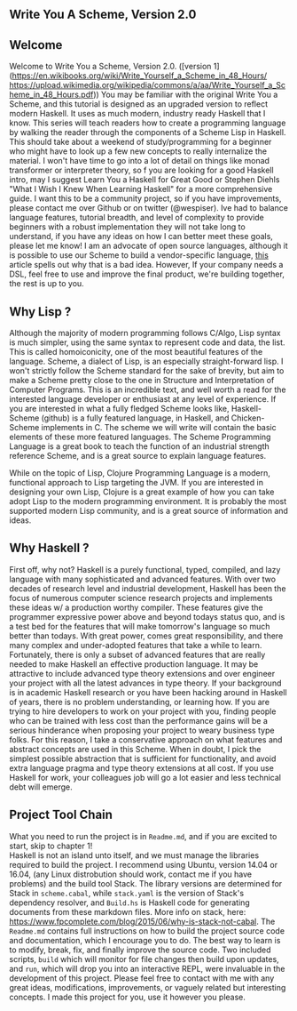 Write You A Scheme, Version 2.0
------------

## Welcome
Welcome to Write You a Scheme, Version 2.0. ([version 1](https://en.wikibooks.org/wiki/Write_Yourself_a_Scheme_in_48_Hours/
https://upload.wikimedia.org/wikipedia/commons/a/aa/Write_Yourself_a_Scheme_in_48_Hours.pdf)) You may be familiar with the original Write You a Scheme, and this tutorial is designed as an upgraded version to reflect modern Haskell. It uses as much modern, industry ready Haskell that I know. This series will teach readers how to create a programming language by walking the reader through the components of a Scheme Lisp in Haskell. This should take about a  weekend of study/programming for a beginner who might have to look up a few new concepts to really internalize the material. I won't have time to go into a lot of detail on things like monad transformer or interpreter theory, so f you are looking for a good Haskell intro, may I suggest Learn You a Haskell for Great Good or Stephen Diehls "What I Wish I Knew When Learning Haskell"  for a more comprehensive guide. I want this to be a community project, so if you have improvements, please contact me over Github or on twitter (@wespiser). Ive had to balance language features, tutorial breadth, and level of complexity to provide beginners with a robust implementation they will not take long to understand, if you have any ideas on how I can better meet these goals, please let me know! I am an advocate of open source languages, although it is possible to use our Scheme to build a vendor-specific language, [this](https://www.stickyminds.com/article/hey-vendors-give-us-real-scripting-languages?page=0%2C0) article spells out why that is a bad idea. However, If your company needs a DSL, feel free to use and improve the final product, we're building together, the rest is up to you.

## Why Lisp ?
Although the majority of modern programming follows C/Algo, Lisp syntax is much simpler, using the same syntax to represent code and data, the list.  This is called homoiconicity, one of the most beautiful features of the language. Scheme, a dialect of Lisp, is an especially straight-forward lisp.  I won't strictly follow the Scheme standard for the sake of brevity, but aim to make a Scheme pretty close to the one in Structure and Interpretation of Computer Programs. This is an incredible text, and well worth a read for the interested language developer or enthusiast at any level of experience. If you are interested in what a fully fledged Scheme looks like, Haskell-Scheme (github) is a fully featured language, in Haskell, and Chicken-Scheme implements in C. The scheme we will write will contain the basic elements of these more
featured languages. The Scheme Programming Language is a great book to teach the function of an industrial strength reference Scheme, and is a great source to explain language features.


While on the topic of Lisp, Clojure Programming Language is a modern, functional approach to Lisp targeting the JVM. If you are interested in designing your own Lisp, Clojure is a great example of how you can take adopt Lisp to the modern programming environment. It is probably the most supported modern Lisp community,  and is a great source of information and ideas.  

## Why Haskell ?
First off, why not? Haskell is a purely functional, typed, compiled, and lazy language with many sophisticated and advanced features. With over two decades of research level and industrial development, Haskell has been the focus of numerous computer science research projects and implements these ideas w/ a production worthy compiler. These features give the programmer expressive power above and beyond todays status quo, and is a test bed for the features that will make tomorrow's language so much better than todays. With great power, comes great responsibility, and there many complex and under-adopted features that take a while to learn. Fortunately, there is only a subset of advanced features that are really needed to make Haskell an effective production language. It may be attractive to include advanced type theory extensions and over engineer your project with all the latest advances in type theory. If your background is in academic Haskell research or you have been hacking around in Haskell of years, there is no problem understanding, or learning how. If you are trying to hire developers to
work on your project with you, finding people who can be trained with less cost than the performance gains will be a serious hinderance when proposing your project to weary business type folks. For this reason, I take a conservative approach on what features and abstract concepts are used in this Scheme. When in doubt, I pick the simplest possible abstraction that is sufficient for functionality, and avoid extra language pragma and type theory extensions at all cost. If you use Haskell for work, your colleagues job will go a lot easier and less technical debt will emerge.  

## Project Tool Chain
What you need to run the project is in `Readme.md`, and if you are excited to start, skip to chapter 1!     
Haskell is not an island unto itself, and we must manage the libraries required to build the project. I recommend using Ubuntu, version 14.04 or 16.04, (any Linux distrobution should work, contact me if you have problems) and the build tool Stack. The library versions are determined for Stack in `scheme.cabal`, while `stack.yaml` is the version of Stack's dependency resolver, and `Build.hs` is Haskell code for generating documents from these markdown files. More info on stack, here: https://www.fpcomplete.com/blog/2015/06/why-is-stack-not-cabal. The `Readme.md` contains full instructions on how to build the project source code and documentation, which I encourage you to do. The best way to learn is to modify, break, fix, and finally improve the source code. Two included scripts, `build` which will monitor for file changes then build upon updates, and `run`, which will drop you into an interactive REPL, were invaluable in the development of this project. Please feel free to contact with me with any great ideas, modifications, improvements, or vaguely related but interesting concepts. I made this project for you, use it however you please.
